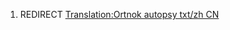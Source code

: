 1.  REDIRECT [Translation:Ortnok autopsy txt/zh
    CN](Translation:Ortnok_autopsy_txt/zh_CN "wikilink")